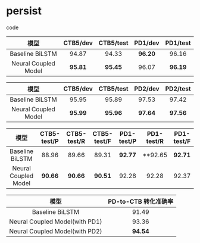 # persist
code


|         模型         | CTB5/dev  | CTB5/test  | PD1/dev | PD1/test  |
|:--------------------:|:---------:|:----------:|:-------:|:---------:|
|   Baseline BiLSTM    | 94.87 | 94.33 | **96.20** | 96.16 |
| Neural Coupled Model | **95.81** | **95.45** | 96.07 | **96.19** |

|         模型         | CTB5/dev  | CTB5/test  | PD2/dev | PD2/test  |
|:--------------------:|:---------:|:----------:|:-------:|:---------:|
|   Baseline BiLSTM    | 95.95 | 95.89 | 97.53 | 97.42 |
| Neural Coupled Model | **95.99** | **95.96** | **97.64** | **97.56** |

|         模型         | CTB5-test/P  | CTB5-test/R  | CTB5-test/F | PD1-test/P  | PD1-test/R  | PD1-test/F |
|:--------------------:|:---------:|:----------:|:-------:|:---------:|:---------:|:---------:|
|   Baseline BiLSTM    | 88.96 | 89.66 | 89.31 | **92.77** | **92.65 | **92.71** |
| Neural Coupled Model | **90.66** | **90.66** | **90.51** | 92.28 | 92.28 | 92.37 |


|         模型         | PD-to-CTB 转化准确率 |
|:--------------------:|:-------------------:|
|   Baseline BiLSTM    | 91.49 |
| Neural Coupled Model(with PD1) | 93.36 |
| Neural Coupled Model(with PD2) | **94.54** |

